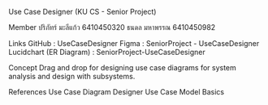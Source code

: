 Use Case Designer (KU CS - Senior Project)

Member
ปริภัทร์  มะลีแก้ว 6410450320
ธนดล มหาพรรณ 6410450982

Links
GitHub : UseCaseDesigner
Figma : SeniorProject - UseCaseDesigner
Lucidchart (ER Diagram) : SeniorProject-UseCaseDesigner

Concept
Drag and drop for designing use case diagrams for system analysis and design with subsystems.

References
Use Case Diagram Designer
Use Case Model Basics
